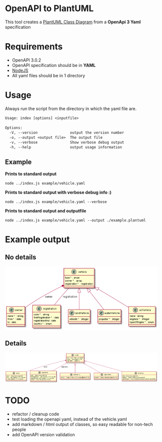 # OpenAPI to PlantUML

This tool creates a [PlantUML Class Diagram](http://plantuml.com/class-diagram) from a **OpenApi 3 Yaml** specification

# Requirements
- OpenAPI 3.0.2
- OpenAPI specification should be in **YAML**
- [NodeJS](http://nodejs.org)
- All yaml files should be in 1 directory

# Usage
Always run the script from the directory in which the yaml file are.
```
Usage: index [options] <inputfile>

Options:
  -V, --version               output the version number
  -o, --output <output file>  The output file
  -v, --verbose               Show verbose debug output
  -h, --help                  output usage information
```
## Example
**Prints to standard output**
```
node ../index.js example/vehicle.yaml
```
**Prints to standard output with verbose debug info :)**
```
node ../index.js example/vehicle.yaml --verbose 
```

**Prints to standard output and outputfile**
```
node ../index.js example/vehicle.yaml --output ./example.plantuml
```
# Example output

## No details
![Example no details](https://github.com/armand-janssen/openapi-to-plantuml/blob/master/example/example-no-details.png)

## Details
![Example with details](https://github.com/armand-janssen/openapi-to-plantuml/blob/master/example/example-details.png)


# TODO
- refactor / cleanup code
- test loading the openapi yaml, instead of the vehicle.yaml
- add markdown / html output of classes, so easy readable for non-tech people
- add OpenAPI version validation
